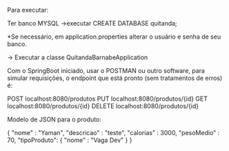 

Para executar:

Ter banco MYSQL
->executar CREATE DATABASE quitanda;

*Se necessário, em application.properties alterar o usuário e senha de seu banco.

-> Executar a classe QuitandaBarnabeApplication

Com o SpringBoot iniciado, usar o POSTMAN ou outro software, para simular requisições, 
o endpoint que está pronto (sem tratamentos de erros) é:

POST localhost:8080/produtos
PUT localhost:8080/produtos/{id}
GET localhost:8080/produtos/{id}
DELETE localhost:8080/produtos/{id}

Modelo de JSON para o produto:

{
	"nome" : "Yaman",
	"descricao" : "teste",
	"calorias" : 3000,
	"pesoMedio" : 70,
	"tipoProduto": {
		"nome" : "Vaga Dev"
	}
}




